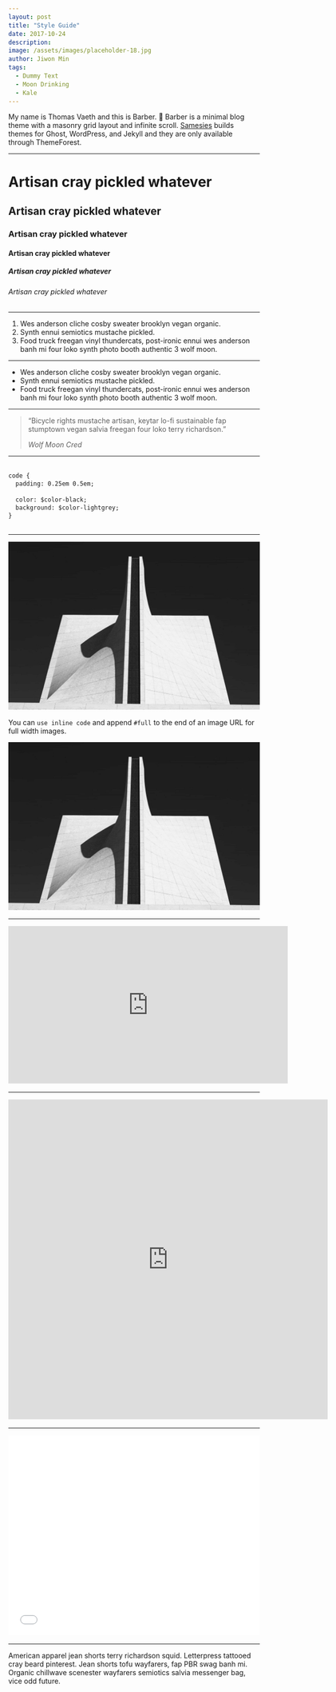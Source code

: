 ```yaml
---
layout: post
title: "Style Guide"
date: 2017-10-24
description: 
image: /assets/images/placeholder-18.jpg
author: Jiwon Min
tags: 
  - Dummy Text
  - Moon Drinking
  - Kale
---
```


<p>My name is Thomas Vaeth and this is Barber. 💈 Barber is a minimal blog theme with a masonry grid layout and infinite scroll. <a href="http://samesies.io" target="_blank">Samesies</a> builds themes for Ghost, WordPress, and Jekyll and they are only available through ThemeForest.</p>

<hr/>

<h1>Artisan cray pickled whatever</h1>
<h2>Artisan cray pickled whatever</h2>
<h3>Artisan cray pickled whatever</h3>
<h4>Artisan cray pickled whatever</h4>
<h5>Artisan cray pickled whatever</h5>
<h6>Artisan cray pickled whatever</h6>

<hr/>

<ol>
  <li>Wes anderson cliche cosby sweater brooklyn vegan organic.</li>
  <li>Synth ennui semiotics mustache pickled.</li>
  <li>Food truck freegan vinyl thundercats, post-ironic ennui wes anderson banh mi four loko synth photo booth authentic 3 wolf moon.</li>
</ol>

<hr/>

<ul>
  <li>Wes anderson cliche cosby sweater brooklyn vegan organic.</li>
  <li>Synth ennui semiotics mustache pickled.</li>
  <li>Food truck freegan vinyl thundercats, post-ironic ennui wes anderson banh mi four loko synth photo booth authentic 3 wolf moon.</li>
</ul>

<hr/>

<blockquote>
  <p>“Bicycle rights mustache artisan, keytar lo-fi sustainable fap stumptown vegan salvia freegan four loko terry richardson.”</p>
  <cite>Wolf Moon Cred</cite>
</blockquote>

<hr/>

<pre>
<code>
code {
  padding: 0.25em 0.5em;

  color: $color-black;
  background: $color-lightgrey;
}
</code>
</pre>

<hr/>

<img src="/assets/images/placeholder-18.jpg" alt="Grid Image"/>
<p>You can <code>use inline code</code> and append <code>#full</code> to the end of an image URL for full width images.</p>

<img src="/assets/images/placeholder-18.jpg#full" alt="Full Image"/>

<hr/>

<iframe width="560" height="315" src="https://www.youtube.com/embed/XFYWazblaUA" frameborder="0" allowfullscreen></iframe>

<hr/>

<iframe src="https://player.vimeo.com/video/189919038?title=0&byline=0&portrait=0" width="640" height="640" frameborder="0" webkitallowfullscreen mozallowfullscreen allowfullscreen></iframe>

<hr/>

<iframe height='400' scrolling='no' title='Flexbox Flex-Grow Mast' src='//codepen.io/thomasvaeth/embed/qmbKVq/?height=265&theme-id=0&default-tab=result&embed-version=2' frameborder='no' allowtransparency='true' allowfullscreen='true' style='width: 100%;'></iframe>

<hr/>

<p>American apparel jean shorts terry richardson squid. Letterpress tattooed cray beard pinterest. Jean shorts tofu wayfarers, fap PBR swag banh mi. Organic chillwave scenester wayfarers semiotics salvia messenger bag, vice odd future.</p>
